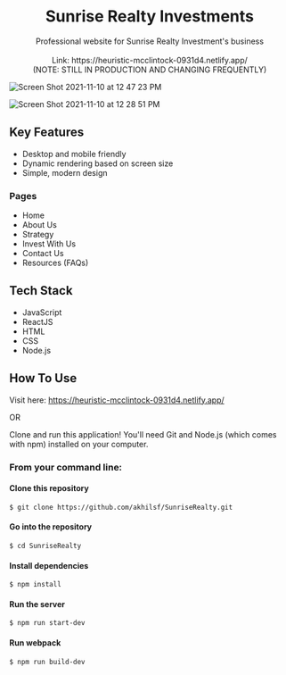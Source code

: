 <h1 align="center">
  Sunrise Realty Investments
</h1>

<p align="center">
Professional website for Sunrise Realty Investment's business <br /><br />
Link: https://heuristic-mcclintock-0931d4.netlify.app/ <br />
(NOTE: STILL IN PRODUCTION AND CHANGING FREQUENTLY)
</p>

![Screen Shot 2021-11-10 at 12 47 23 PM](https://user-images.githubusercontent.com/81180232/141190944-239c24e8-5564-4b20-9463-67ec7e93ea01.png)

![Screen Shot 2021-11-10 at 12 28 51 PM](https://user-images.githubusercontent.com/81180232/141188537-8cd0e931-510a-4d95-80b5-f21bd30c0fa5.png)

## Key Features
* Desktop and mobile friendly
* Dynamic rendering based on screen size
* Simple, modern design

### Pages
* Home
* About Us
* Strategy 
* Invest With Us 
* Contact Us 
* Resources (FAQs)  

## Tech Stack
* JavaScript
* ReactJS
* HTML
* CSS
* Node.js

## How To Use
Visit here: https://heuristic-mcclintock-0931d4.netlify.app/

OR

Clone and run this application! You'll need Git and Node.js (which comes with npm) installed on your computer.

### From your command line:


#### Clone this repository
```
$ git clone https://github.com/akhilsf/SunriseRealty.git
```

#### Go into the repository
```
$ cd SunriseRealty
```

#### Install dependencies
```
$ npm install
```

#### Run the server
```
$ npm run start-dev
```

#### Run webpack
```
$ npm run build-dev
```
